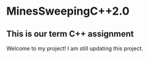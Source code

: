 # MinesSweepingC++2.0 

## This is our term C++ assignment

Welcome to my project!
I am still updating this project.
